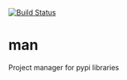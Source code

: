 [![Build Status](https://travis-ci.org/ddorn/man.svg?branch=v1.4.0)](https://travis-ci.org/ddorn/man)

# man

Project manager for pypi libraries